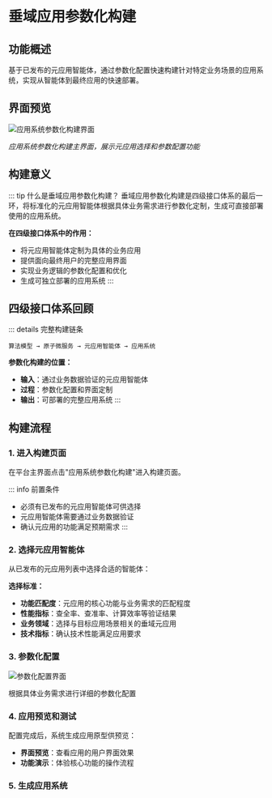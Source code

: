 # 垂域应用参数化构建

## 功能概述

基于已发布的元应用智能体，通过参数化配置快速构建针对特定业务场景的应用系统，实现从智能体到最终应用的快速部署。

## 界面预览

![应用系统参数化构建界面](https://ioeb-1317429791.cos.ap-shanghai.myqcloud.com/docs/images/13-应用系统参数化构建-1.png)

*应用系统参数化构建主界面，展示元应用选择和参数配置功能*

## 构建意义

::: tip 什么是垂域应用参数化构建？
垂域应用参数化构建是四级接口体系的最后一环，将标准化的元应用智能体根据具体业务需求进行参数化定制，生成可直接部署使用的应用系统。

**在四级接口体系中的作用：**
- 将元应用智能体定制为具体的业务应用
- 提供面向最终用户的完整应用界面
- 实现业务逻辑的参数化配置和优化
- 生成可独立部署的应用系统
:::

## 四级接口体系回顾

::: details 完整构建链条
```
算法模型 → 原子微服务 → 元应用智能体 → 应用系统
```

**参数化构建的位置：**
- **输入**：通过业务数据验证的元应用智能体
- **过程**：参数化配置和界面定制
- **输出**：可部署的完整应用系统
:::

## 构建流程

### 1. 进入构建页面

在平台主界面点击"应用系统参数化构建"进入构建页面。

::: info 前置条件
- 必须有已发布的元应用智能体可供选择
- 元应用智能体需要通过业务数据验证
- 确认元应用的功能满足预期需求
:::

### 2. 选择元应用智能体

从已发布的元应用列表中选择合适的智能体：

**选择标准：**
- **功能匹配度**：元应用的核心功能与业务需求的匹配程度
- **性能指标**：查全率、查准率、计算效率等验证结果
- **业务领域**：选择与目标应用场景相关的垂域元应用
- **技术指标**：确认技术性能满足应用要求

### 3. 参数化配置

![参数化配置界面](https://ioeb-1317429791.cos.ap-shanghai.myqcloud.com/docs/images/13-应用系统参数化构建-2.png)

根据具体业务需求进行详细的参数化配置

### 4. 应用预览和测试

配置完成后，系统生成应用原型供预览：
- **界面预览**：查看应用的用户界面效果
- **功能演示**：体验核心功能的操作流程

### 5. 生成应用系统